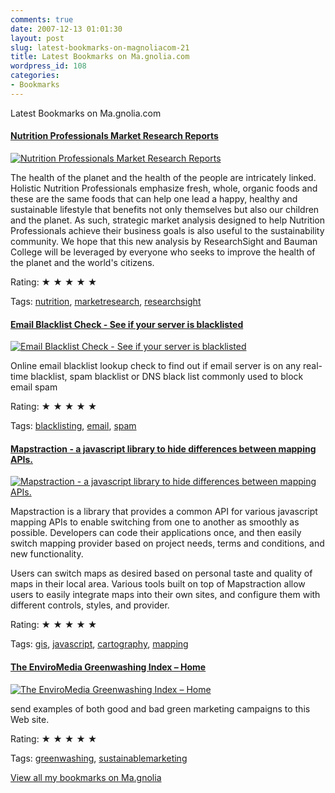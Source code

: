 ```yaml
---
comments: true
date: 2007-12-13 01:01:30
layout: post
slug: latest-bookmarks-on-magnoliacom-21
title: Latest Bookmarks on Ma.gnolia.com
wordpress_id: 108
categories:
- Bookmarks
---
```


Latest Bookmarks on Ma.gnolia.com

#### [Nutrition Professionals Market Research Reports](http://www.research-sight.com/Nutrition_Professionals.html)

[![Nutrition Professionals Market Research Reports](http://ma.gnolia.com/bookmarks/prastozaw/thumbnail/160)](http://www.research-sight.com/Nutrition_Professionals.html)

The health of the planet and the health of the people are intricately
linked. Holistic Nutrition Professionals emphasize fresh, whole, organic
foods and these are the same foods that can help one lead a happy, healthy
and sustainable lifestyle that benefits not only themselves but also our
children and the planet. As such, strategic market analysis designed to help
Nutrition Professionals achieve their business goals is also useful to the
sustainability community. We hope that this new analysis by ResearchSight
and Bauman College will be leveraged by everyone who seeks to improve the
health of the planet and the world's citizens.

Rating: ★ ★ ★ ★ ★

Tags: [nutrition](http://ma.gnolia.com/people/ivanoats/tags/nutrition), [marketresearch](http://ma.gnolia.com/people/ivanoats/tags/marketresearch), [researchsight](http://ma.gnolia.com/people/ivanoats/tags/researchsight)

#### [Email Blacklist Check - See if your server is blacklisted](http://www.mxtoolbox.com/blacklists.aspx)

[![Email Blacklist Check - See if your server is blacklisted](http://ma.gnolia.com/bookmarks/fothunik/thumbnail/160)](http://www.mxtoolbox.com/blacklists.aspx)

Online email blacklist lookup check to find out if email server is on any real-time blacklist, spam blacklist or DNS black list commonly used to block email spam

Rating: ★ ★ ★ ★ ★

Tags: [blacklisting](http://ma.gnolia.com/people/ivanoats/tags/blacklisting), [email](http://ma.gnolia.com/people/ivanoats/tags/email), [spam](http://ma.gnolia.com/people/ivanoats/tags/spam)

#### [Mapstraction - a javascript library to hide differences between mapping APIs.](http://mapstraction.com/)

[![Mapstraction - a javascript library to hide differences between mapping APIs.](http://ma.gnolia.com/bookmarks/clocohegech/thumbnail/160)](http://mapstraction.com/)

Mapstraction is a library that provides a common API for various javascript mapping APIs to enable switching from one to another as smoothly as possible. Developers can code their applications once, and then easily switch mapping provider based on project needs, terms and conditions, and new functionality.

Users can switch maps as desired based on personal taste and quality of maps in their local area. Various tools built on top of Mapstraction allow users to easily integrate maps into their own sites, and configure them with different controls, styles, and provider.

Rating: ★ ★ ★ ★ ★

Tags: [gis](http://ma.gnolia.com/people/ivanoats/tags/gis), [javascript](http://ma.gnolia.com/people/ivanoats/tags/javascript), [cartography](http://ma.gnolia.com/people/ivanoats/tags/cartography), [mapping](http://ma.gnolia.com/people/ivanoats/tags/mapping)

#### [The EnviroMedia Greenwashing Index –  Home](http://www.greenwashingindex.com/)

[![The EnviroMedia Greenwashing Index –  Home](http://ma.gnolia.com/bookmarks/clegechom/thumbnail/160)](http://www.greenwashingindex.com/)

send examples of both good and bad green marketing campaigns to this Web site.

Rating: ★ ★ ★ ★ ★

Tags: [greenwashing](http://ma.gnolia.com/people/ivanoats/tags/greenwashing), [sustainablemarketing](http://ma.gnolia.com/people/ivanoats/tags/sustainablemarketing)

[View all my bookmarks on Ma.gnolia](http://ma.gnolia.com/people/ivanoats/bookmarks)
